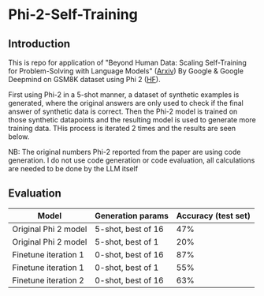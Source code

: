 # Phi-2-Self-Training

## Introduction 

This is repo for application of "Beyond Human Data: Scaling Self-Training for
Problem-Solving with Language Models" ([Arxiv](https://arxiv.org/pdf/2312.06585.pdf)) By Google & Google Deepmind on GSM8K dataset using Phi 2 ([HF](https://huggingface.co/microsoft/phi-2)).

First using Phi-2 in a 5-shot manner, a dataset of synthetic examples is generated, where the original answers are only used to check if the final answer of synthetic data is correct. Then the Phi-2 model is trained on those synthetic datapoints and the resulting model is used to generate more training data. THis process is iterated 2 times and the results are seen below. 

NB: The original numbers Phi-2 reported from the paper are using code generation. I do not use code generation or code evaluation, all calculations are needed to be done by the LLM itself


## Evaluation
| Model              | Generation params  | Accuracy (test set)|
| ------------------ | ------------------ |--------------------|
|Original Phi 2 model| 5-shot, best of 16 | 47%                |
|Original Phi 2 model| 5-shot, best of 1  | 20%                |
|Finetune iteration 1| 0-shot, best of 16 | 87%                |
|Finetune iteration 1| 0-shot, best of 1  | 55%                |
|Finetune iteration 2| 0-shot, best of 16 | 63%                |


